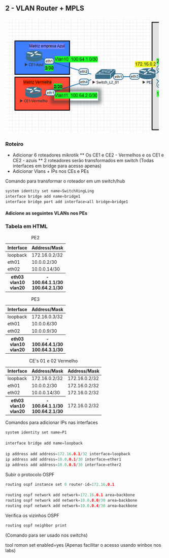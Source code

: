 ## 2 - VLAN Router + MPLS

![Laborátorio completo](https://github.com/ledsonsb/lab_ospf_mpls_ibgp_vrf_mikrotik/blob/main/_imagens/passo02.PNG)

### Roteiro
* Adicionar 6 roteadores mikrotik
** Os CE1 e CE2 - Vermelhos e os CE1 e CE2 - azuis
** 2 roteadores serão transformados em switch (Todas interfaces em bridge para acesso apenas)
* Adicionar Vlans + IPs nos CEs e PEs

Comando para transformar o roteador em um switch/hub
~~~cpp
system identity set name=SwitchXingLing
interface bridge add name=bridge1
interface bridge port add interface=all bridge=bridge1 
~~~

#### Adicione as seguintes VLANs nos PEs 

### Tabela em HTML

<table class="table">
	<caption>PE2</caption>
	<thead>
	<tr>
		<th>Interface</th>
		<th>Address/Mask</th>
	</tr>
	</thead>
	<tbody>
	<tr>
		<td>loopback</td>
		<td>172.16.0.2/32</td>
	</tr>
	<tr>
		<td>eth01<br>
		<td>10.0.0.2/30<br>
	</tr>
	<tr>
		<td>eth02</td>
		<td>10.0.0.14/30</td>
	</tr>
		<tr>
		<th>
			eth03<br><strong>vlan10</strong><br><strong>vlan20</strong>
		</th>
		<th>
			-<br>100.64.1.1/30<br>100.64.2.1/30
		</th>
	</tr>
	</tbody>
</table>


<table class="table">
	<caption>PE3</caption>
	<thead>
	<tr>
		<th>Interface</th>
		<th>Address/Mask</th>
	</tr>
	</thead>
	<tbody>
	<tr>
		<td>loopback</td>
		<td>172.16.0.3/32</td>
	</tr>
	<tr>
		<td>eth01<br>
		<td>10.0.0.6/30<br>
	</tr>
	<tr>
		<td>eth02</td>
		<td>10.0.0.9/30</td>
	</tr>
		<tr>
		<th>
			eth03<br><strong>vlan10</strong><br><strong>vlan20</strong>
		</th>
		<th>
			-<br>100.64.4.1/30<br>100.64.3.1/30
		</th>
	</tr>
	</tbody>
</table>


<table class="table">
	<caption>CE's 01 e 02 Vermelho</caption>
	<thead>
	<tr>
		<th>Interface</th>
		<th>Address/Mask</th>
		<th>Address/Mask</th>
	</tr>
	</thead>
	<tbody>
	<tr>
		<td>loopback</td>
		<td>172.16.0.2/32</td>
		<td>172.16.0.2/32</td>
	</tr>
	<tr>
		<td>eth01<br>
		<td>10.0.0.2/30<br>
		<td>172.16.0.2/32</td>	
	</tr>
	<tr>
		<td>eth02</td>
		<td>10.0.0.14/30</td>
		<td>172.16.0.2/32</td>
	</tr>
		<tr>
		<th>
			eth03<br><strong>vlan10</strong><br><strong>vlan20</strong>
		</th>
		<th>
			-<br>100.64.1.1/30<br>100.64.2.1/30
		</th>
		<td>172.16.0.2/32</td>
	</tr>
	</tbody>
</table>



Comandos para adicionar IPs nas interfaces
~~~cpp
system identity set name=P1

interface bridge add name=loopback

ip address add address=172.16.0.1/32 interface=loopback
ip address add address=10.0.0.1/30 interface=ether1
ip address add address=10.0.0.5/30 interface=ether2
~~~
Subir o protocolo OSPF
~~~cpp
routing ospf instance set 0 router-id=172.16.0.1

routing ospf network add network=172.16.0.1 area=backbone
routing ospf network add network=10.0.0.0/30 area=backbone
routing ospf network add network=10.0.0.4/30 area=backbone
~~~
Verifica os vizinhos OSPF
~~~cpp
routing ospf neighbor print
~~~


(Comando para ser usado nos switchs)

tool romon set enabled=yes
(Apenas facilitar o acesso usando winbox nos labs)


